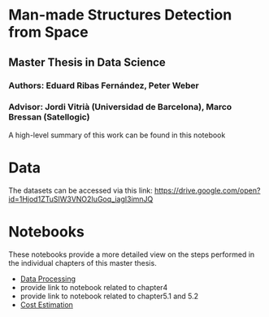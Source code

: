 # Man-made Structures Detection from Space

## Master Thesis in Data Science

### Authors: Eduard Ribas Fernández, Peter Weber

### Advisor: Jordi Vitrià (Universidad de Barcelona), Marco Bressan (Satellogic)

A high-level summary of this work can be found in this notebook <provide link to notebook>

# Data
The datasets can be accessed via this link: https://drive.google.com/open?id=1Hjod1ZTuSIW3VNO2IuGoq_iagI3imnJQ

# Notebooks

These notebooks provide a more detailed view on the steps performed in the individual chapters of this master thesis. 
* [Data Processing](Notebooks/data_processing_thesis.ipynb)
* provide link to notebook related to chapter4
* provide link to notebook related to chapter5.1 and 5.2
* [Cost Estimation](Notebooks/estimate_costs_thesis.ipynb)

